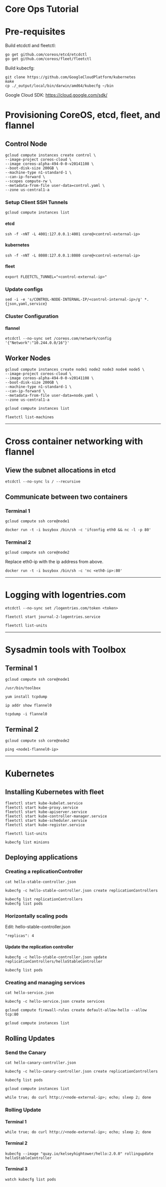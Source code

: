 # Core Ops Tutorial

# Pre-requisites

Build etcdctl and fleetctl:

```
go get github.com/coreos/etcd/etcdctl
go get github.com/coreos/fleet/fleetctl
```

Build kubecfg:

```
git clone https://github.com/GoogleCloudPlatform/kubernetes
make
cp ./_output/local/bin/darwin/amd64/kubecfg ~/bin
```

Google Cloud SDK: https://cloud.google.com/sdk/

# Provisioning CoreOS, etcd, fleet, and flannel

## Control Node

```
gcloud compute instances create control \
--image-project coreos-cloud \
--image coreos-alpha-494-0-0-v20141108 \
--boot-disk-size 200GB \
--machine-type n1-standard-1 \
--can-ip-forward \
--scopes compute-rw \
--metadata-from-file user-data=control.yaml \
--zone us-central1-a
```

### Setup Client SSH Tunnels

```
gcloud compute instances list
```

#### etcd

```
ssh -f -nNT -L 4001:127.0.0.1:4001 core@<control-external-ip>
```

#### kubernetes

```
ssh -f -nNT -L 8080:127.0.0.1:8080 core@<control-external-ip>
```

#### fleet

```
export FLEETCTL_TUNNEL="<control-external-ip>"
```

### Update configs

```
sed -i -e 's/CONTROL-NODE-INTERNAL-IP/<control-internal-ip>/g' *.{json,yaml,service}
```

### Cluster Configuration

#### flannel

```
etcdctl --no-sync set /coreos.com/network/config '{"Network":"10.244.0.0/16"}'
```

## Worker Nodes

```
gcloud compute instances create node1 node2 node3 node4 node5 \
--image-project coreos-cloud \
--image coreos-alpha-494-0-0-v20141108 \
--boot-disk-size 200GB \
--machine-type n1-standard-1 \
--can-ip-forward \
--metadata-from-file user-data=node.yaml \
--zone us-central1-a
```

```
gcloud compute instances list
```

```
fleetctl list-machines
```

---

# Cross container networking with flannel

## View the subnet allocations in etcd 

```
etcdctl --no-sync ls / --recursive
```

## Communicate between two containers

### Terminal 1

```
gcloud compute ssh core@node1
```

```
docker run -t -i busybox /bin/sh -c 'ifconfig eth0 && nc -l -p 80'
```

### Terminal 2

```
gcloud compute ssh core@node2
```

Replace eth0-ip with the ip address from above.

```
docker run -t -i busybox /bin/sh -c 'nc <eth0-ip>:80'
```

---

# Logging with logentries.com

```
etcdctl --no-sync set /logentries.com/token <token>
```

```
fleetctl start journal-2-logentries.service
```

```
fleetctl list-units
```

---

# Sysadmin tools with Toolbox

## Terminal 1

```
gcloud compute ssh core@node1
```

```
/usr/bin/toolbox
```

```
yum install tcpdump
```

```
ip addr show flannel0
```

```
tcpdump -i flannel0
```

## Terminal 2

```
gcloud compute ssh core@node2
```

```
ping <node1-flannel0-ip>
```

---

# Kubernetes

## Installing Kubernetes with fleet

```
fleetctl start kube-kubelet.service 
fleetctl start kube-proxy.service
fleetctl start kube-apiserver.service
fleetctl start kube-controller-manager.service
fleetctl start kube-scheduler.service
fleetctl start kube-register.service
```

```
fleetctl list-units
```

```
kubecfg list minions
```

## Deploying applications

### Creating a replicationController

```
cat hello-stable-controller.json
```

```
kubecfg -c hello-stable-controller.json create replicationControllers
```

```
kubecfg list replicationControllers
kubecfg list pods
```

### Horizontally scaling pods

Edit: hello-stable-controller.json

```
"replicas": 4
```

#### Update the replication controller

```
kubecfg -c hello-stable-controller.json update replicationControllers/helloStableController
```

```
kubecfg list pods
```

### Creating and managing services

```
cat hello-service.json
```

```
kubecfg -c hello-service.json create services
```

```
gcloud compute firewall-rules create default-allow-hello --allow tcp:80
```

```
gcloud compute instances list
```

## Rolling Updates

### Send the Canary

```
cat hello-canary-controller.json 
```

```
kubecfg -c hello-canary-controller.json create replicationControllers
```

```
kubecfg list pods
```

```
gcloud compute instances list
```

```
while true; do curl http://<node-external-ip>; echo; sleep 2; done
```

### Rolling Update

#### Terminal 1

```
while true; do curl http://<node-external-ip>; echo; sleep 2; done
```

#### Terminal 2

```
kubecfg --image "quay.io/kelseyhightower/hello:2.0.0" rollingupdate helloStableController
```

#### Terminal 3

```
watch kubecfg list pods
```
